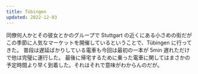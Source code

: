 ```yaml
---
title: Tübingen
updated: 2022-12-03
---
```


同僚何人かとその彼女とかのグループで Stuttgart の近くにある小さめの街だがこの季節に人気なマーケットを開催しているということで、Tübingen に行ってきた。
普段は遅延ばかりしている電車も今回は最初の一本が 5min 遅れただけで他は完璧に運行した。
最後に帰宅するために乗った電車に関してはまさかの予定時間より早く到着した。それはそれで意味がわからんのだが。
